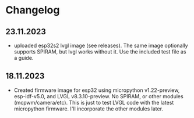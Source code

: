 # Changelog

## 23.11.2023
* uploaded esp32s2 lvgl image (see releases). The same image optionally supports SPIRAM, but lvgl works without it. Use the included test file as a guide.

## 18.11.2023
* Created firmware image for esp32 using micropython v1.22-preview, esp-idf-v5.0, and LVGL v8.3.10-preview. No SPIRAM, or other modules (mcpwm/camera/etc). This is just to test LVGL code with the latest micropython firmware. I'll incorporate the other modules later.
